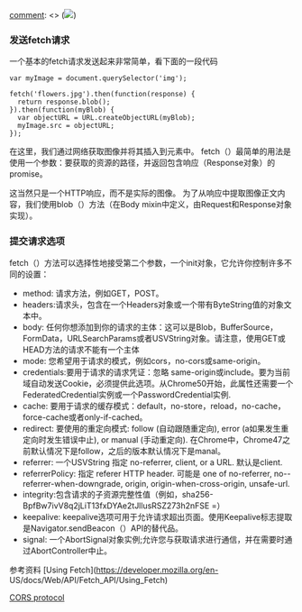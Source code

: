 [comment]: <> (![](https://gss3.bdstatic.com/-Po3dSag_xI4khGkpoWK1HF6hhy/baike/c0%3Dbaike80%2C5%2C5%2C80%2C26/sign=ed20149d0b7b020818c437b303b099b6/91ef76c6a7efce1b1e30f4f2ae51f3deb48f65ea.jpg))
### 发送fetch请求

一个基本的fetch请求发送起来非常简单，看下面的一段代码

    
    
    var myImage = document.querySelector('img');
    
    fetch('flowers.jpg').then(function(response) {
      return response.blob();
    }).then(function(myBlob) {
      var objectURL = URL.createObjectURL(myBlob);
      myImage.src = objectURL;
    });
    

在这里，我们通过网络获取图像并将其插入到元素中。
fetch（）最简单的用法是使用一个参数：要获取的资源的路径，并返回包含响应（Response对象）的promise。

这当然只是一个HTTP响应，而不是实际的图像。 为了从响应中提取图像正文内容，我们使用blob（）方法（在Body
mixin中定义，由Request和Response对象实现）。

### 提交请求选项

fetch（）方法可以选择性地接受第二个参数，一个init对象，它允许你控制许多不同的设置：

  * method: 请求方法，例如GET，POST。
  * headers:请求头，包含在一个Headers对象或一个带有ByteString值的对象文本中。
  * body: 任何你想添加到你的请求的主体：这可以是Blob，BufferSource，FormData，URLSearchParams或者USVString对象。请注意，使用GET或HEAD方法的请求不能有一个主体
  * mode: 您希望用于请求的模式，例如cors，no-cors或same-origin。
  * credentials:要用于请求的请求凭证：忽略 same-origin或include。要为当前域自动发送Cookie，必须提供此选项。从Chrome50开始，此属性还需要一个FederatedCredential实例或一个PasswordCredential实例.
  * cache: 要用于请求的缓存模式：default，no-store，reload，no-cache，force-cache或者only-if-cached。
  * redirect: 要使用的重定向模式: follow (自动跟随重定向), error (a如果发生重定向时发生错误中止), or manual (手动重定向). 在Chrome中，Chrome47之前默认情况下是follow，之后的版本默认情况下是manal。
  * referrer: 一个USVString 指定 no-referrer, client, or a URL. 默认是client.
  * referrerPolicy: 指定 referer HTTP header. 可能是 one of no-referrer, no-- referrer-when-downgrade, origin, origin-when-cross-origin, unsafe-url.
  * integrity:包含请求的子资源完整性值（例如，sha256-BpfBw7ivV8q2jLiT13fxDYAe2tJllusRSZ273h2nFSE =）
  * keepalive: keepalive选项可用于允许请求超出页面。使用Keepalive标志提取是Navigator.sendBeacon（）API的替代品。
  * signal: 一个AbortSignal对象实例;允许您与获取请求进行通信，并在需要时通过AbortController中止。

参考资料 [Using Fetch](https://developer.mozilla.org/en-
US/docs/Web/API/Fetch_API/Using_Fetch)

[CORS protocol](https://fetch.spec.whatwg.org/#http-cors-protocol)


[comment]: <tags> (javascript,fetch)
[comment]: <description> (javascript的fetchapi使用方法)
[comment]: <title> (javascript的fetchapi使用方法)
[comment]: <author> (夏洛之枫)